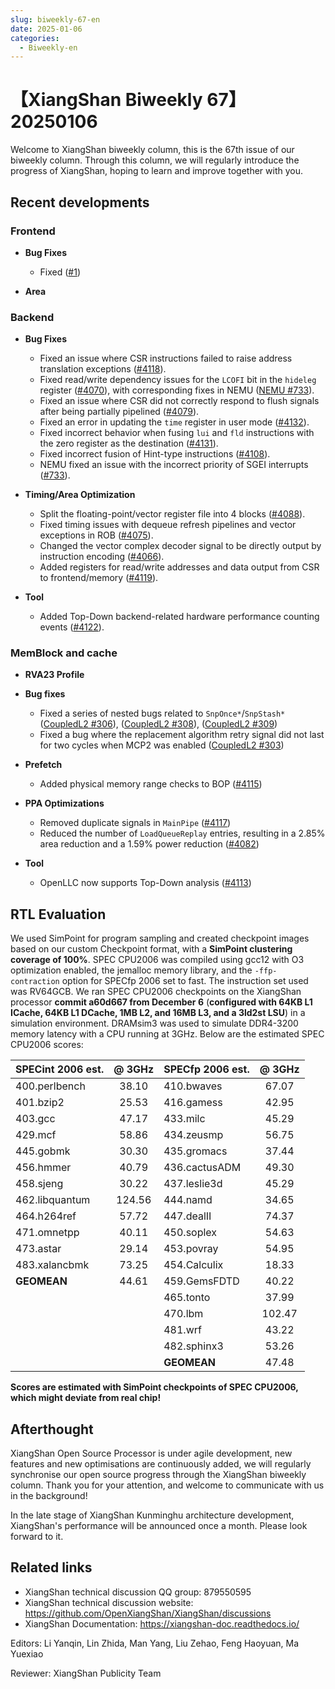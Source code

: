 ```yaml
---
slug: biweekly-67-en
date: 2025-01-06
categories:
  - Biweekly-en
---
```


# 【XiangShan Biweekly 67】20250106

Welcome to XiangShan biweekly column, this is the 67th issue of our biweekly column. Through this column, we will regularly introduce the progress of XiangShan, hoping to learn and improve together with you.

<!-- more -->
## Recent developments

### Frontend

- **Bug Fixes**
    - Fixed ([#1](https://github.com/OpenXiangShan/XiangShan/pull/1))

- **Area**

### Backend

- **Bug Fixes**
    - Fixed an issue where CSR instructions failed to raise address translation exceptions ([#4118](https://github.com/OpenXiangShan/XiangShan/pull/4118)).
    - Fixed read/write dependency issues for the `LCOFI` bit in the `hideleg` register ([#4070](https://github.com/OpenXiangShan/XiangShan/pull/4070)), with corresponding fixes in NEMU ([NEMU #733](https://github.com/OpenXiangShan/NEMU/pull/733)).
    - Fixed an issue where CSR did not correctly respond to flush signals after being partially pipelined ([#4079](https://github.com/OpenXiangShan/XiangShan/pull/4079)).
    - Fixed an error in updating the `time` register in user mode ([#4132](https://github.com/OpenXiangShan/XiangShan/pull/4132)).
    - Fixed incorrect behavior when fusing `lui` and `fld` instructions with the zero register as the destination ([#4131](https://github.com/OpenXiangShan/XiangShan/pull/4131)).
    - Fixed incorrect fusion of Hint-type instructions ([#4108](https://github.com/OpenXiangShan/XiangShan/pull/4108)).
    - NEMU fixed an issue with the incorrect priority of SGEI interrupts ([#733](https://github.com/OpenXiangShan/NEMU/pull/733)).

- **Timing/Area Optimization**
    - Split the floating-point/vector register file into 4 blocks ([#4088](https://github.com/OpenXiangShan/XiangShan/pull/4088)).
    - Fixed timing issues with dequeue refresh pipelines and vector exceptions in ROB ([#4075](https://github.com/OpenXiangShan/XiangShan/pull/4075)).
    - Changed the vector complex decoder signal to be directly output by instruction encoding ([#4066](https://github.com/OpenXiangShan/XiangShan/pull/4066)).
    - Added registers for read/write addresses and data output from CSR to frontend/memory ([#4119](https://github.com/OpenXiangShan/XiangShan/pull/4119)).

- **Tool**
    - Added Top-Down backend-related hardware performance counting events ([#4122](https://github.com/OpenXiangShan/XiangShan/pull/4122)).

### MemBlock and cache

- **RVA23 Profile**

- **Bug fixes**
  - Fixed a series of nested bugs related to `SnpOnce*`/`SnpStash*` ([CoupledL2 #306](https://github.com/OpenXiangShan/CoupledL2/pull/306)), ([CoupledL2 #308](https://github.com/OpenXiangShan/CoupledL2/pull/308)), ([CoupledL2 #309](https://github.com/OpenXiangShan/CoupledL2/pull/309))  
  - Fixed a bug where the replacement algorithm retry signal did not last for two cycles when MCP2 was enabled ([CoupledL2 #303](https://github.com/OpenXiangShan/CoupledL2/pull/303))  

- **Prefetch**
  - Added physical memory range checks to BOP ([#4115](https://github.com/OpenXiangShan/XiangShan/pull/4115))  

- **PPA Optimizations**
  - Removed duplicate signals in `MainPipe` ([#4117](https://github.com/OpenXiangShan/XiangShan/pull/4117))  
  - Reduced the number of `LoadQueueReplay` entries, resulting in a 2.85% area reduction and a 1.59% power reduction ([#4082](https://github.com/OpenXiangShan/XiangShan/pull/4082))  

- **Tool**
  - OpenLLC now supports Top-Down analysis ([#4113](https://github.com/OpenXiangShan/XiangShan/pull/4113))

## RTL Evaluation

We used SimPoint for program sampling and created checkpoint images based on our custom Checkpoint format, with a **SimPoint clustering coverage of 100%**. SPEC CPU2006 was compiled using gcc12 with O3 optimization enabled, the jemalloc memory library, and the `-ffp-contraction` option for SPECfp 2006 set to fast. The instruction set used was RV64GCB. We ran SPEC CPU2006 checkpoints on the XiangShan processor **commit a60d667 from December 6** (**configured with 64KB L1 ICache, 64KB L1 DCache, 1MB L2, and 16MB L3, and a 3ld2st LSU**) in a simulation environment. DRAMsim3 was used to simulate DDR4-3200 memory latency with a CPU running at 3GHz. Below are the estimated SPEC CPU2006 scores:

| SPECint 2006 est. | @ 3GHz | SPECfp 2006 est.  | @ 3GHz |
| :---------------- | :----: | :---------------- | :----: |
| 400.perlbench     | 38.10  | 410.bwaves        | 67.07  |
| 401.bzip2         | 25.53  | 416.gamess        | 42.95  |
| 403.gcc           | 47.17  | 433.milc          | 45.29  |
| 429.mcf           | 58.86  | 434.zeusmp        | 56.75  |
| 445.gobmk         | 30.30  | 435.gromacs       | 37.44  |
| 456.hmmer         | 40.79  | 436.cactusADM     | 49.30  |
| 458.sjeng         | 30.22  | 437.leslie3d      | 45.29  |
| 462.libquantum    | 124.56 | 444.namd          | 34.65  |
| 464.h264ref       | 57.72  | 447.dealII        | 74.37  |
| 471.omnetpp       | 40.11  | 450.soplex        | 54.63  |
| 473.astar         | 29.14  | 453.povray        | 54.95  |
| 483.xalancbmk     | 73.25  | 454.Calculix      | 18.33  |
| **GEOMEAN**       | 44.61  | 459.GemsFDTD      | 40.22  |
|                   |        | 465.tonto         | 37.99  |
|                   |        | 470.lbm           | 102.47 |
|                   |        | 481.wrf           | 43.22  |
|                   |        | 482.sphinx3       | 53.26  |
|                   |        | **GEOMEAN**       | 47.48  |

**Scores are estimated with SimPoint checkpoints of SPEC CPU2006, which might deviate from real chip!**

## Afterthought

XiangShan Open Source Processor is under agile development, new features and new optimisations are continuously added, we will regularly synchronise our open source progress through the XiangShan biweekly column. Thank you for your attention, and welcome to communicate with us in the background!

In the late stage of XiangShan Kunminghu architecture development, XiangShan's performance will be announced once a month. Please look forward to it.

## Related links

* XiangShan technical discussion QQ group: 879550595
* XiangShan technical discussion website: https://github.com/OpenXiangShan/XiangShan/discussions
* XiangShan Documentation: https://xiangshan-doc.readthedocs.io/

Editors: Li Yanqin, Lin Zhida, Man Yang, Liu Zehao, Feng Haoyuan, Ma Yuexiao

Reviewer: XiangShan Publicity Team
